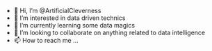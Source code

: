 - 👋 Hi, I’m @ArtificialCleverness
- 👀 I’m interested in data driven technics 
- 🌱 I’m currently learning some data magics 
- 💞️ I’m looking to collaborate on anything related to data intelligence
- 📫 How to reach me ...

<!---
ArtificialCleverness/ArtificialCleverness is a ✨ special ✨ repository because its `README.md` (this file) appears on your GitHub profile.
You can click the Preview link to take a look at your changes.
--->
